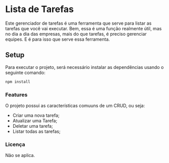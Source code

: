 <i class="fas fa-th-list"></i>

# Lista de Tarefas

Este gerenciador de tarefas é uma ferramenta que serve para listar as tarefas que você vai executar. Bem, essa é uma função realmente útil, mas no dia a dia das empresas, mais do que tarefas, é preciso gerenciar equipes. E é para isso que serve essa ferramenta.

## Setup

Para executar o projeto, será necessário instalar as dependências usando o seguinte comando:

```bash
npm install
```

### Features

O projeto possui as características comuuns de um CRUD, ou seja:

* Criar uma nova tarefa;
* Atualizar uma Tarefa;
* Deletar uma tarefa;
* Listar todas as tarefas;

### Licença

Não se aplica.